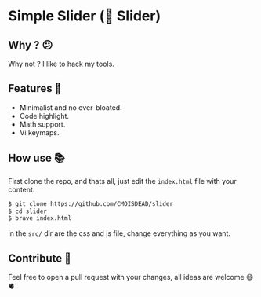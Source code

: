 # Simple Slider (💩 Slider)

## Why ? 😕
Why not ? I like to hack my tools.

## Features 🍻
- Minimalist and no over-bloated.
- Code highlight.
- Math support.
- Vi keymaps.

## How use 📚
First clone the repo, and thats all, just edit the `index.html` file with your content.
```bash
$ git clone https://github.com/CMOISDEAD/slider
$ cd slider
$ brave index.html
```
in the `src/` dir are the css and js file, change everything as you want.

## Contribute 🤝
Feel free to open a pull request with your changes, all ideas are welcome 😄 🫀.
